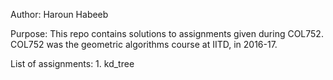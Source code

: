 Author: Haroun Habeeb

Purpose:
	This repo contains solutions to assignments given during COL752.
	COL752 was the geometric algorithms course at IITD, in 2016-17.

List of assignments:
	1. kd_tree